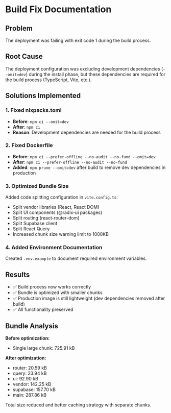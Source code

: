 # Build Fix Documentation

## Problem
The deployment was failing with exit code 1 during the build process.

## Root Cause
The deployment configuration was excluding development dependencies (`--omit=dev`) during the install phase, but these dependencies are required for the build process (TypeScript, Vite, etc.).

## Solutions Implemented

### 1. Fixed nixpacks.toml
- **Before**: `npm ci --omit=dev`
- **After**: `npm ci`
- **Reason**: Development dependencies are needed for the build process

### 2. Fixed Dockerfile
- **Before**: `npm ci --prefer-offline --no-audit --no-fund --omit=dev`
- **After**: `npm ci --prefer-offline --no-audit --no-fund`
- **Added**: `npm prune --omit=dev` after build to remove dev dependencies in production

### 3. Optimized Bundle Size
Added code splitting configuration in `vite.config.ts`:
- Split vendor libraries (React, React DOM)
- Split UI components (@radix-ui packages)
- Split routing (react-router-dom)
- Split Supabase client
- Split React Query
- Increased chunk size warning limit to 1000KB

### 4. Added Environment Documentation
Created `.env.example` to document required environment variables.

## Results
- ✅ Build process now works correctly
- ✅ Bundle is optimized with smaller chunks
- ✅ Production image is still lightweight (dev dependencies removed after build)
- ✅ All functionality preserved

## Bundle Analysis
**Before optimization:**
- Single large chunk: 725.91 kB

**After optimization:**
- router: 20.59 kB
- query: 23.94 kB  
- ui: 92.90 kB
- vendor: 142.25 kB
- supabase: 157.70 kB
- main: 287.86 kB

Total size reduced and better caching strategy with separate chunks.